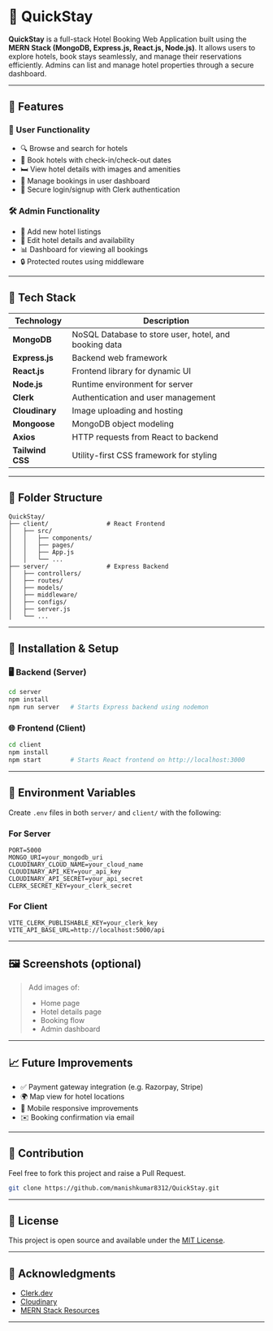 # 🏨 QuickStay

**QuickStay** is a full-stack Hotel Booking Web Application built using the **MERN Stack (MongoDB, Express.js, React.js, Node.js)**. It allows users to explore hotels, book stays seamlessly, and manage their reservations efficiently. Admins can list and manage hotel properties through a secure dashboard.


---
## 🚀 Features

### 👤 User Functionality

* 🔍 Browse and search for hotels
* 📅 Book hotels with check-in/check-out dates
* 🛏 View hotel details with images and amenities
* 💼 Manage bookings in user dashboard
* 🔐 Secure login/signup with Clerk authentication

### 🛠 Admin Functionality

* 🏨 Add new hotel listings
* 📝 Edit hotel details and availability
* 📊 Dashboard for viewing all bookings
* 🔒 Protected routes using middleware

---

## 🧰 Tech Stack

| Technology       | Description                                           |
| ---------------- | ----------------------------------------------------- |
| **MongoDB**      | NoSQL Database to store user, hotel, and booking data |
| **Express.js**   | Backend web framework                                 |
| **React.js**     | Frontend library for dynamic UI                       |
| **Node.js**      | Runtime environment for server                        |
| **Clerk**        | Authentication and user management                    |
| **Cloudinary**   | Image uploading and hosting                           |
| **Mongoose**     | MongoDB object modeling                               |
| **Axios**        | HTTP requests from React to backend                   |
| **Tailwind CSS** | Utility-first CSS framework for styling               |

---

## 📂 Folder Structure

```
QuickStay/
├── client/                # React Frontend
│   ├── src/
│   │   ├── components/
│   │   ├── pages/
│   │   ├── App.js
│   │   └── ...
├── server/                # Express Backend
│   ├── controllers/
│   ├── routes/
│   ├── models/
│   ├── middleware/
│   ├── configs/
│   ├── server.js
│   └── ...
```

---

## 🔧 Installation & Setup

### 🖥️ Backend (Server)

```bash
cd server
npm install
npm run server   # Starts Express backend using nodemon
```

### 🌐 Frontend (Client)

```bash
cd client
npm install
npm start        # Starts React frontend on http://localhost:3000
```

---

## 🔐 Environment Variables

Create `.env` files in both `server/` and `client/` with the following:

### For Server

```
PORT=5000
MONGO_URI=your_mongodb_uri
CLOUDINARY_CLOUD_NAME=your_cloud_name
CLOUDINARY_API_KEY=your_api_key
CLOUDINARY_API_SECRET=your_api_secret
CLERK_SECRET_KEY=your_clerk_secret
```

### For Client

```
VITE_CLERK_PUBLISHABLE_KEY=your_clerk_key
VITE_API_BASE_URL=http://localhost:5000/api
```

---

## 🖼️ Screenshots (optional)

> Add images of:
>
> * Home page
> * Hotel details page
> * Booking flow
> * Admin dashboard

---

## 📈 Future Improvements

* ✅ Payment gateway integration (e.g. Razorpay, Stripe)
* 🌍 Map view for hotel locations
* 📱 Mobile responsive improvements
* ✉️ Booking confirmation via email

---

## 🤝 Contribution

Feel free to fork this project and raise a Pull Request.

```bash
git clone https://github.com/manishkumar8312/QuickStay.git
```

---

## 📃 License

This project is open source and available under the [MIT License](LICENSE).

---

## 🙌 Acknowledgments

* [Clerk.dev](https://clerk.dev)
* [Cloudinary](https://cloudinary.com/)
* [MERN Stack Resources](https://www.mongodb.com/mern-stack)

---
